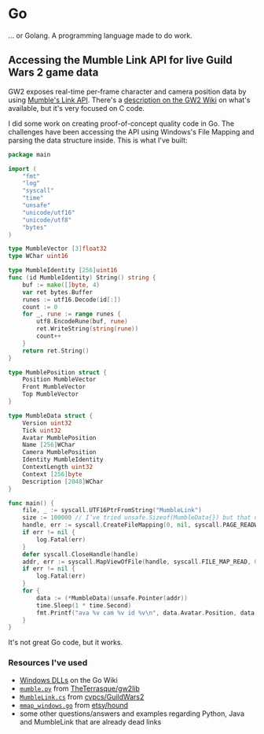# Go

… or Golang. A programming language made to do work.

## Accessing the Mumble Link API for live Guild Wars 2 game data

GW2 exposes real-time per-frame character and camera position data by using [Mumble's Link API](https://wiki.mumble.info/wiki/Link). 
There's a [description on the GW2 Wiki](https://wiki.guildwars2.com/wiki/API:MumbleLink) on what's available, but it's very focused on C code.

I did some work on creating proof-of-concept quality code in Go. 
The challenges have been accessing the API using Windows's File Mapping and parsing the data structure inside. 
This is what I've built:

```go
package main

import (
	"fmt"
	"log"
	"syscall"
	"time"
	"unsafe"
	"unicode/utf16"
	"unicode/utf8"
	"bytes"
)

type MumbleVector [3]float32
type WChar uint16

type MumbleIdentity [256]uint16
func (id MumbleIdentity) String() string {
	buf := make([]byte, 4)
	var ret bytes.Buffer
	runes := utf16.Decode(id[:])
	count := 0
	for _, rune := range runes {
		utf8.EncodeRune(buf, rune)
		ret.WriteString(string(rune))
		count++
	}
	return ret.String()
}

type MumblePosition struct {
	Position MumbleVector
	Front MumbleVector
	Top MumbleVector
}

type MumbleData struct {
	Version uint32
	Tick uint32
	Avatar MumblePosition
	Name [256]WChar
	Camera MumblePosition
	Identity MumbleIdentity
	ContextLength uint32
	Context [256]byte
	Description [2048]WChar
}

func main() {
	file, _ := syscall.UTF16PtrFromString("MumbleLink")
	size := 100000 // I’ve tried unsafe.Sizeof(MumbleData{}) but that didn’t work.
	handle, err := syscall.CreateFileMapping(0, nil, syscall.PAGE_READWRITE, 0, uint32(size), file)
	if err != nil {
		log.Fatal(err)
	}
	defer syscall.CloseHandle(handle)
	addr, err := syscall.MapViewOfFile(handle, syscall.FILE_MAP_READ, 0, 0, 0)
	if err != nil {
		log.Fatal(err)
	}
	for {
		data := (*MumbleData)(unsafe.Pointer(addr))
		time.Sleep(1 * time.Second)
		fmt.Printf("ava %v cam %v id %v\n", data.Avatar.Position, data.Camera, data.Identity)
	}
}
```

It's not great Go code, but it works.

### Resources I've used

* [Windows DLLs](https://github.com/golang/go/wiki/WindowsDLLs) on the Go Wiki
* [`mumble.py`](https://github.com/TheTerrasque/gw2lib/blob/master/gw2lib/mumble.py) from [TheTerrasque/gw2lib](https://github.com/TheTerrasque/gw2lib)
* [`MumbleLink.cs`](https://github.com/cvpcs/GuildWars2/blob/master/GuildWars2.ArenaNet.MumbleLink/MumbleLink.cs) from [cvpcs/GuildWars2](https://github.com/cvpcs/GuildWars2)
* [`mmap_windows.go`](https://github.com/etsy/hound/blob/master/codesearch/index/mmap_windows.go) from [etsy/hound](https://github.com/etsy/hound)
* some other questions/answers and examples regarding Python, Java and MumbleLink that are already dead links
